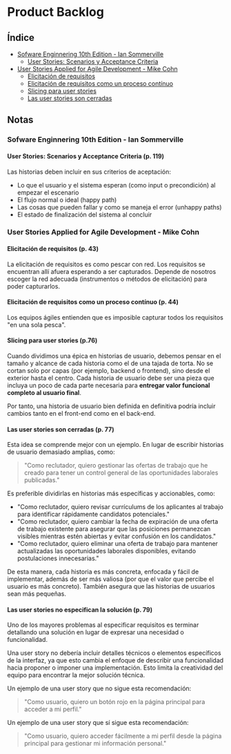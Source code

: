 # Product Backlog

## Índice

 - [Sofware Enginnering 10th Edition - Ian Sommerville](#1)
   - [User Stories: Scenarios y Acceptance Criteria](#1.1)
 - [User Stories Applied for Agile Development - Mike Cohn](#2)
   - [Elicitación de requisitos](#2.1)
   - [Elicitación de requisitos como un proceso contínuo](#2.2)
   - [Slicing para user stories](#2.3)
   - [Las user stories son cerradas](#2.4)

## Notas

<h3 id="1.1">Sofware Enginnering 10th Edition - Ian Sommerville</h3>

<h4 id="1.2">User Stories: Scenarios y Acceptance Criteria (p. 119)</h4>

Las historias deben incluir en sus criterios de aceptación:
 - Lo que el usuario y el sistema esperan (como input o precondición) al empezar el escenario
 - El flujo normal o ideal (happy path)
 - Las cosas que pueden fallar y como se maneja el error (unhappy paths)
 - El estado de finalización del sistema al concluir

 <h3 id="2">User Stories Applied for Agile Development - Mike Cohn</h3>

 <h4 id="2.1">Elicitación de requisitos (p. 43)</h4>

 La elicitación de requisitos es como pescar con red. Los requisitos se encuentran allí afuera esperando a ser capturados. Depende de nosotros escoger la red adecuada (instrumentos o métodos de elicitación) para poder capturarlos.

 <h4 id="2.2">Elicitación de requisitos como un proceso contínuo (p. 44)</h4>

 Los equipos ágiles entienden que es imposible capturar todos los requisitos "en una sola pesca".

<h4 id="2.3">Slicing para user stories (p.76)</h4>

Cuando dividimos una épica en historias de usuario, debemos pensar en el tamaño y alcance de cada historia como el de una tajada de torta. No se cortan solo por capas (por ejemplo, backend o frontend), sino desde el exterior hasta el centro. Cada historia de usuario debe ser una pieza que incluya un poco de cada parte necesaria para **entregar valor funcional completo al usuario final**.

Por tanto, una historia de usuario bien definida en definitiva podría incluir cambios tanto en el front-end como en el back-end.

<h4 id="2.4">Las user stories son cerradas (p. 77)</h4>

Esta idea se comprende mejor con un ejemplo. En lugar de escribir historias de usuario demasiado amplias, como:

> "Como reclutador, quiero gestionar las ofertas de trabajo que he creado para tener un control general de las oportunidades laborales publicadas."

Es preferible dividirlas en historias más específicas y accionables, como:

- "Como reclutador, quiero revisar currículums de los aplicantes al trabajo para identificar rápidamente candidatos potenciales."
- "Como reclutador, quiero cambiar la fecha de expiración de una oferta de trabajo existente para asegurar que las posiciones permanezcan visibles mientras estén abiertas y evitar confusión en los candidatos."
- "Como reclutador, quiero eliminar una oferta de trabajo para mantener actualizadas las oportunidades laborales disponibles, evitando postulaciones innecesarias."

De esta manera, cada historia es más concreta, enfocada y fácil de implementar, además de ser más valiosa (por que el valor que percibe el usuario es más concreto). También asegura que las historias de usuarios sean más pequeñas.

<h4>Las user stories no especifican la solución (p. 79)</h4>

Uno de los mayores problemas al especificar requisitos es terminar detallando una solución en lugar de expresar una necesidad o funcionalidad. 

Una user story no debería incluir detalles técnicos o elementos específicos de la interfaz, ya que esto cambia el enfoque de describir una funcionalidad hacia proponer o imponer una implementación. Esto limita la creatividad del equipo para encontrar la mejor solución técnica.

Un ejemplo de una user story que no sigue esta recomendación: 

> "Como usuario, quiero un botón rojo en la página principal para acceder a mi perfil."

Un ejemplo de una user story que sí sigue esta recomendación: 

> "Como usuario, quiero acceder fácilmente a mi perfil desde la página principal para gestionar mi información personal." 